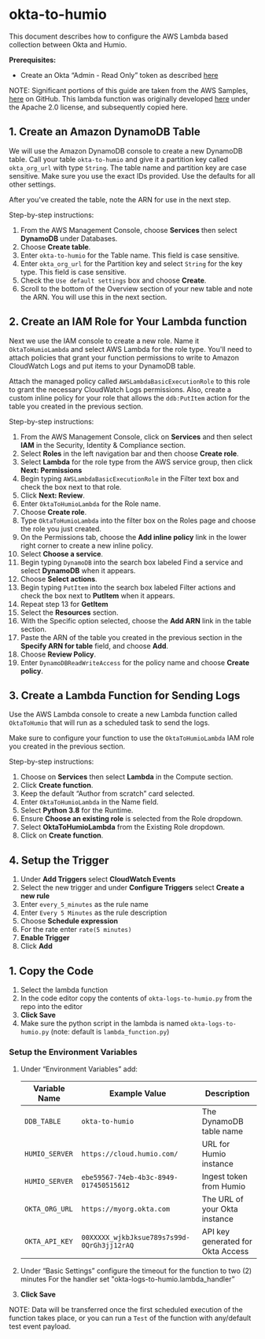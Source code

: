 # okta-to-humio

This document describes how to configure the AWS Lambda based collection between Okta and Humio.

**Prerequisites:**

* Create an Okta “Admin - Read Only” token as described [here](https://developer.okta.com/docs/api/getting_started/getting_a_token)

NOTE: Significant portions of this guide are taken from the AWS Samples, [here](https://github.com/aws-samples/aws-serverless-workshops/tree/master/WebApplication/3_ServerlessBackend) on GitHub. This lambda function was originally developed [here](https://github.com/SumoLogic/sumologic-content/tree/master/Okta) under the Apache 2.0 license, and subsequently copied here.


## 1. Create an Amazon DynamoDB Table
We will use the Amazon DynamoDB console to create a new DynamoDB table. Call your table `okta-to-humio` and give it a partition key called `okta_org_url` with type `String`. The table name and partition key are case sensitive. Make sure you use the exact IDs provided. Use the defaults for all other settings.

After you've created the table, note the ARN for use in the next step.

Step-by-step instructions:

1. From the AWS Management Console, choose **Services** then select **DynamoDB** under Databases.
1. Choose **Create table**.
1. Enter `okta-to-humio` for the Table name. This field is case sensitive.
1. Enter `okta_org_url` for the Partition key and select `String` for the key type. This field is case sensitive.
1. Check the `Use default settings` box and choose **Create**.
1. Scroll to the bottom of the Overview section of your new table and note the ARN. You will use this in the next section.


## 2. Create an IAM Role for Your Lambda function
Next we use the IAM console to create a new role. Name it `OktaToHumioLambda` and select AWS Lambda for the role type. You'll need to attach policies that grant your function permissions to write to Amazon CloudWatch Logs and put items to your DynamoDB table.

Attach the managed policy called `AWSLambdaBasicExecutionRole` to this role to grant the necessary CloudWatch Logs permissions. Also, create a custom inline policy for your role that allows the `ddb:PutItem` action for the table you created in the previous section.

Step-by-step instructions:

1. From the AWS Management Console, click on **Services** and then select **IAM** in the Security, Identity & Compliance section.
1. Select **Roles** in the left navigation bar and then choose **Create role**.
1. Select **Lambda** for the role type from the AWS service group, then click **Next: Permissions**
1. Begin typing `AWSLambdaBasicExecutionRole` in the Filter text box and check the box next to that role.
1. Click **Next: Review**.
1. Enter `OktaToHumioLambda` for the Role name.
1. Choose **Create role**.
1. Type `OktaToHumioLambda` into the filter box on the Roles page and choose the role you just created.
1. On the Permissions tab, choose the **Add inline policy** link in the lower right corner to create a new inline policy. 
1. Select **Choose a service**.
1. Begin typing `DynamoDB` into the search box labeled Find a service and select **DynamoDB** when it appears.
1. Choose **Select actions**.
1. Begin typing `PutItem` into the search box labeled Filter actions and check the box next to **PutItem** when it appears.
1. Repeat step 13 for **GetItem** 
1. Select the **Resources** section.
1. With the Specific option selected, choose the **Add ARN** link in the table section.
1. Paste the ARN of the table you created in the previous section in the **Specify ARN for table** field, and choose **Add**.
1. Choose **Review Policy**.
1. Enter `DynamoDBReadWriteAccess` for the policy name and choose **Create policy**.


## 3. Create a Lambda Function for Sending Logs

Use the AWS Lambda console to create a new Lambda function called `OktaToHumio` that will run as a scheduled task to send the logs.

Make sure to configure your function to use the `OktaToHumioLambda` IAM role you created in the previous section.

Step-by-step instructions:

1. Choose on **Services** then select **Lambda** in the Compute section.
1. Click **Create function**.
1. Keep the default “Author from scratch” card selected.
1. Enter `OktaToHumioLambda` in the Name field.
1. Select **Python 3.8** for the Runtime.
1. Ensure **Choose an existing role** is selected from the Role dropdown.
1. Select **OktaToHumioLambda** from the Existing Role dropdown.
1. Click on **Create function**.

## 4. Setup the Trigger

1. Under **Add Triggers** select **CloudWatch Events**
1. Select the new trigger and under **Configure Triggers** select **Create a new rule**
1. Enter `every_5_minutes` as the rule name
1. Enter `Every 5 Minutes` as the rule description
1. Choose **Schedule expression**
1. For the rate enter `rate(5 minutes)`
1. **Enable Trigger**
1. Click **Add**

## 1. Copy the Code

1. Select the lambda function
1. In the code editor copy the contents of `okta-logs-to-humio.py` from the repo into the editor
1. **Click Save**
1. Make sure the python script in the lambda is named `okta-logs-to-humio.py` (note: default is `lambda_function.py`)

### Setup the Environment Variables

1. Under “Environment Variables” add:

	| Variable Name | Example Value | Description |
	|---|---|---|
	| `DDB_TABLE` | `okta-to-humio` | The DynamoDB table name |
	| `HUMIO_SERVER ` | `https://cloud.humio.com/` | URL for Humio instance |
	| `HUMIO_SERVER ` | `ebe59567-74eb-4b3c-8949-017450515612` | Ingest token from Humio |
	| `OKTA_ORG_URL ` | `https://myorg.okta.com` | The URL of your Okta instance |
	| `OKTA_API_KEY ` | `00XXXXX_wjkbJksue789s7s99d-0QrGh3jj12rAQ` | API key generated for Okta Access |


2. Under “Basic Settings” configure the timeout for the function to two (2) minutes
For the handler set "okta-logs-to-humio.lambda_handler”

3. **Click Save**

NOTE: Data will be transferred once the first scheduled execution of the function takes place, or you can run a `Test` of the function with any/default test event payload.
